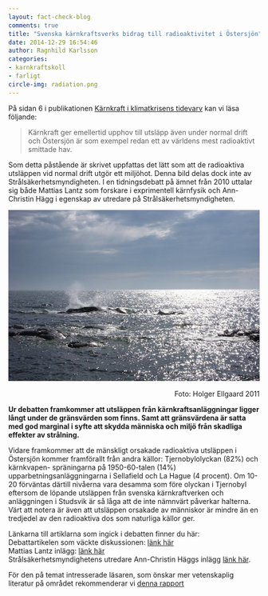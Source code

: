 ```yaml
---
layout: fact-check-blog
comments: true
title: "Svenska kärnkraftsverks bidrag till radioaktivitet i Östersjön"
date: 2014-12-29 16:54:46
author: Ragnhild Karlsson
categories:
- karnkraftskoll
- farligt
circle-img: radiation.png
---
```

<p>På sidan 6 i publikationen <a href="/assets/files/mp_arg_kärnkraft.pdf">Kärnkraft i klimatkrisens tidevarv</a> kan vi läsa följande:</p>
<blockquote>Kärnkraft ger emellertid upphov till utsläpp även under normal drift och Östersjön är som exempel redan ett av världens mest radioaktivt smittade hav.</blockquote>
<p>Som detta påstående är skrivet uppfattas det lätt som att de radioaktiva utsläppen vid normal drift utgör ett miljöhot. Denna bild delas dock inte av Strålsäkerhetsmyndigheten. I en tidningsdebatt på ämnet från 2010 uttalar sig både Mattias Lantz som forskare i exprimentell kärnfysik och Ann-Christin Hägg i egenskap av utredare på Strålsäkerhetsmyndigheten.<p> 
<img class="img-responsive blog-img" src="/assets/img/fact-check/landsort.jpg">
<p class="img-text" style="text-align:right;">Foto: Holger Ellgaard 2011</p>
<p><b>Ur debatten framkommer att utsläppen från kärnkraftsanläggningar ligger långt under de gränsvärden som finns. Samt att gränsvärdena är satta med god marginal i syfte att skydda människa och miljö från skadliga effekter av strålning.</b></p>
<p>Vidare framkommer att de mänskligt orsakade radioaktiva utsläppen i Östersjön kommer framförallt från andra källor: Tjernobylolyckan (82%) och kärnkvapen- spräningarna på 1950-60-talen (14%) upparbetningsanläggningarna i Sellafield och La Hague (4 procent). Om 10-20 förväntas därtill nivåerna vara desamma som före olyckan i Tjernobyl eftersom de löpande utsläppen från svenska kärnkraftverken och anläggningen i Studsvik är så låga att de inte nämnvärt påverkar halterna. Värt att notera är även att utsläppen orsakade av människor är mindre än en tredjedel av den radioaktiva dos som naturliga källor ger. </p>
<p>Länkarna till artiklarna som ingick i debatten finner du här:
<br>Debattartikelen som väckte diskussionen: <a href="http://www.unt.se/asikt/debatt/ostersjon-varldens-mest-radioaktiva-hav-1017153.aspx">länk här</a>
<br>Mattias Lantz inlägg: <a href="http://www.unt.se/asikt/debatt/tjernobyl-orsak-till-ostersjons-radioaktivitet-1018418.aspx" target="_blanc"> länk här</a>
<br>Strålsäkerhetsmyndighetens utredare Ann-Christin Häggs inlägg <a href="http://www.unt.se/asikt/debatt/ssm-har-bra-koll-pa-radioaktiviteten-1019714.aspx" target="_blanc">länk här</a>.</p> 
<p>För den på temat intresserade läsaren, som önskar mer vetenskaplig literatur på området rekommenderar vi <a href="http://helcom.fi/Lists/Publications/BSEP117.pdf" target="_blanc">denna rapport</a></p>